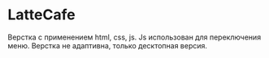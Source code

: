 # LatteCafe
Верстка с применением html, css, js.
Js использован для переключения меню.
Верстка не адаптивна, только десктопная версия.
